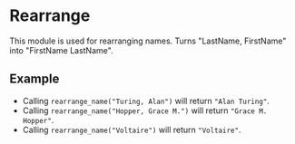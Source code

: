 Rearrange
=========

This module is used for rearranging names.
Turns "LastName, FirstName" into "FirstName LastName".

## Example

* Calling `rearrange_name("Turing, Alan")` will return `"Alan Turing"`.
* Calling `rearrange_name("Hopper, Grace M.")` will return `"Grace M. Hopper"`.
* Calling `rearrange_name("Voltaire")` will return `"Voltaire"`.
